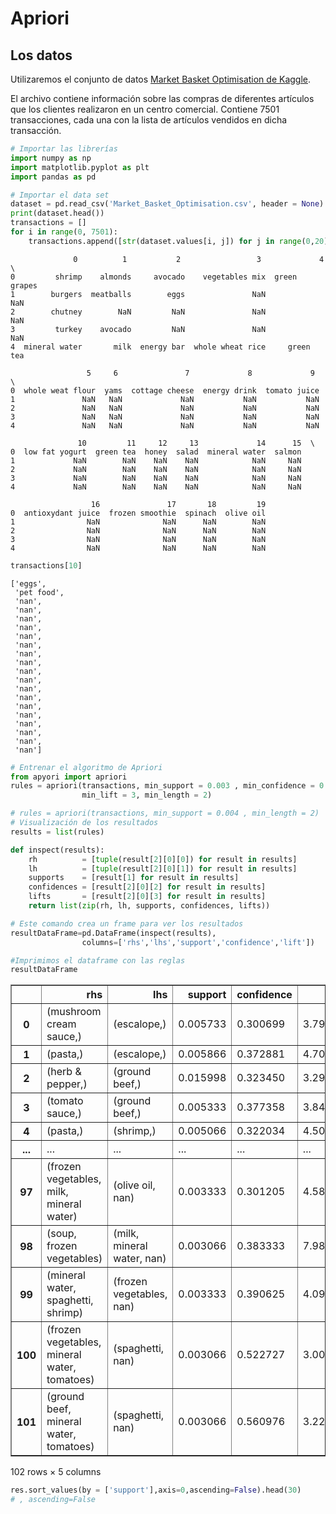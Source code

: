 # Apriori

## Los datos

Utilizaremos el conjunto de datos [Market Basket Optimisation de Kaggle](https://www.kaggle.com/roshansharma/market-basket-optimization).

El archivo contiene información sobre las compras de diferentes artículos que los clientes realizaron en un centro comercial. Contiene 7501 transacciones, cada una con la lista de artículos vendidos en dicha transacción.


```python
# Importar las librerías
import numpy as np
import matplotlib.pyplot as plt
import pandas as pd
```


```python
# Importar el data set
dataset = pd.read_csv('Market_Basket_Optimisation.csv', header = None)
print(dataset.head())
transactions = []
for i in range(0, 7501):
    transactions.append([str(dataset.values[i, j]) for j in range(0,20)])
```

                  0          1           2                 3             4   \
    0         shrimp    almonds     avocado    vegetables mix  green grapes   
    1        burgers  meatballs        eggs               NaN           NaN   
    2        chutney        NaN         NaN               NaN           NaN   
    3         turkey    avocado         NaN               NaN           NaN   
    4  mineral water       milk  energy bar  whole wheat rice     green tea   
    
                     5     6               7             8             9   \
    0  whole weat flour  yams  cottage cheese  energy drink  tomato juice   
    1               NaN   NaN             NaN           NaN           NaN   
    2               NaN   NaN             NaN           NaN           NaN   
    3               NaN   NaN             NaN           NaN           NaN   
    4               NaN   NaN             NaN           NaN           NaN   
    
                   10         11     12     13             14      15  \
    0  low fat yogurt  green tea  honey  salad  mineral water  salmon   
    1             NaN        NaN    NaN    NaN            NaN     NaN   
    2             NaN        NaN    NaN    NaN            NaN     NaN   
    3             NaN        NaN    NaN    NaN            NaN     NaN   
    4             NaN        NaN    NaN    NaN            NaN     NaN   
    
                      16               17       18         19  
    0  antioxydant juice  frozen smoothie  spinach  olive oil  
    1                NaN              NaN      NaN        NaN  
    2                NaN              NaN      NaN        NaN  
    3                NaN              NaN      NaN        NaN  
    4                NaN              NaN      NaN        NaN  
    


```python
transactions[10]
```




    ['eggs',
     'pet food',
     'nan',
     'nan',
     'nan',
     'nan',
     'nan',
     'nan',
     'nan',
     'nan',
     'nan',
     'nan',
     'nan',
     'nan',
     'nan',
     'nan',
     'nan',
     'nan',
     'nan',
     'nan']




```python
# Entrenar el algoritmo de Apriori
from apyori import apriori
rules = apriori(transactions, min_support = 0.003 , min_confidence = 0.3,
                min_lift = 3, min_length = 2)

# rules = apriori(transactions, min_support = 0.004 , min_length = 2)
# Visualización de los resultados
results = list(rules)
```


```python
def inspect(results):
    rh          = [tuple(result[2][0][0]) for result in results]
    lh          = [tuple(result[2][0][1]) for result in results]
    supports    = [result[1] for result in results]
    confidences = [result[2][0][2] for result in results]
    lifts       = [result[2][0][3] for result in results]
    return list(zip(rh, lh, supports, confidences, lifts))
```


```python
# Este comando crea un frame para ver los resultados
resultDataFrame=pd.DataFrame(inspect(results),
                columns=['rhs','lhs','support','confidence','lift'])
```


```python
#Imprimimos el dataframe con las reglas
resultDataFrame
```




<div>
<table border="1" class="dataframe">
  <thead>
    <tr style="text-align: right;">
      <th></th>
      <th>rhs</th>
      <th>lhs</th>
      <th>support</th>
      <th>confidence</th>
      <th>lift</th>
    </tr>
  </thead>
  <tbody>
    <tr>
      <th>0</th>
      <td>(mushroom cream sauce,)</td>
      <td>(escalope,)</td>
      <td>0.005733</td>
      <td>0.300699</td>
      <td>3.790833</td>
    </tr>
    <tr>
      <th>1</th>
      <td>(pasta,)</td>
      <td>(escalope,)</td>
      <td>0.005866</td>
      <td>0.372881</td>
      <td>4.700812</td>
    </tr>
    <tr>
      <th>2</th>
      <td>(herb &amp; pepper,)</td>
      <td>(ground beef,)</td>
      <td>0.015998</td>
      <td>0.323450</td>
      <td>3.291994</td>
    </tr>
    <tr>
      <th>3</th>
      <td>(tomato sauce,)</td>
      <td>(ground beef,)</td>
      <td>0.005333</td>
      <td>0.377358</td>
      <td>3.840659</td>
    </tr>
    <tr>
      <th>4</th>
      <td>(pasta,)</td>
      <td>(shrimp,)</td>
      <td>0.005066</td>
      <td>0.322034</td>
      <td>4.506672</td>
    </tr>
    <tr>
      <th>...</th>
      <td>...</td>
      <td>...</td>
      <td>...</td>
      <td>...</td>
      <td>...</td>
    </tr>
    <tr>
      <th>97</th>
      <td>(frozen vegetables, milk, mineral water)</td>
      <td>(olive oil, nan)</td>
      <td>0.003333</td>
      <td>0.301205</td>
      <td>4.582834</td>
    </tr>
    <tr>
      <th>98</th>
      <td>(soup, frozen vegetables)</td>
      <td>(milk, mineral water, nan)</td>
      <td>0.003066</td>
      <td>0.383333</td>
      <td>7.987176</td>
    </tr>
    <tr>
      <th>99</th>
      <td>(mineral water, spaghetti, shrimp)</td>
      <td>(frozen vegetables, nan)</td>
      <td>0.003333</td>
      <td>0.390625</td>
      <td>4.098011</td>
    </tr>
    <tr>
      <th>100</th>
      <td>(frozen vegetables, mineral water, tomatoes)</td>
      <td>(spaghetti, nan)</td>
      <td>0.003066</td>
      <td>0.522727</td>
      <td>3.002280</td>
    </tr>
    <tr>
      <th>101</th>
      <td>(ground beef, mineral water, tomatoes)</td>
      <td>(spaghetti, nan)</td>
      <td>0.003066</td>
      <td>0.560976</td>
      <td>3.221959</td>
    </tr>
  </tbody>
</table>
<p>102 rows × 5 columns</p>
</div>




```python
res.sort_values(by = ['support'],axis=0,ascending=False).head(30)
# , ascending=False
```
